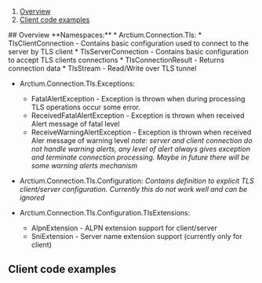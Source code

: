 1. [ Overview ](#overview)
2. [ Client code examples ](#clientcodeexamples)
<a name="overview"/>
## Overview
**Namespaces:**
* Arctium.Connection.Tls:
  * TlsClientConnection - Contains basic configuration used to connect to the server by TLS client
  * TlsServerConnection - Contains basic configuration to accept TLS clients connections 
  * TlsConnectionResult - Returns connection data
  * TlsStream - Read/Write over TLS tunnel

* Arctium.Connection.Tls.Exceptions:
  * FatalAlertException - Exception is thrown when during processing TLS operations occur some error.
  * ReceivedFatalAlertException - Exception is thrown when received Alert message of fatal level
  * ReceiveWarningAlertException - Exception is thrown when received Aler message of warning level
  *note: server and client connection do not handle warning alerts, any level of alert always gives exception and terminate connection processing. Maybe in future there will be some warning alerts mechanism*

* Arctium.Connection.Tls.Configuration:
  *Contains definition to explicit TLS client/server configuration. Currently this do not work well and can be ignored*
* Arctium.Connection.Tls.Configuration.TlsExtensions:
  * AlpnExtension - ALPN extension support for client/server
  * SniExtension - Server name extension support (currently only for client)

<a name="clientcodeexamples"/>

## Client code examples


